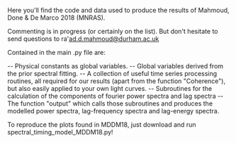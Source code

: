 Here you'll find the code and data used to produce the results of Mahmoud, Done &amp; De Marco 2018 (MNRAS).

Commenting is in progress (or certainly on the list). But don't hesitate to send questions to ra'ad.d.mahmoud@durham.ac.uk

Contained in the main .py file are:

  -- Physical constants as global variables.
  -- Global variables derived from the prior spectral fitting.
  -- A collection of useful time series processing routines, all required for our results (apart from the function                  "Coherence"), but also easily applied to your own light curves.
  -- Subroutines for the calculation of the components of fourier power spectra and lag spectra
  -- The function "output" which calls those subroutines and produces the modelled power spectra, lag-frequency spectra and          lag-energy spectra.


To reproduce the plots found in MDDM18, just download and run spectral_timing_model_MDDM18.py!
